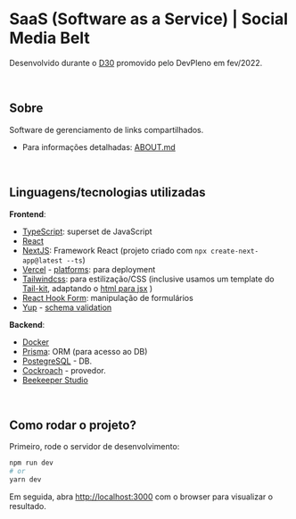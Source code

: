 # SaaS (Software as a Service) | Social Media Belt

Desenvolvido durante o [D30](https://www.youtube.com/c/DevPlenoD30) promovido pelo DevPleno em fev/2022.

<br>

## Sobre

Software de gerenciamento de links compartilhados.
- Para informações detalhadas: [ABOUT.md](./ABOUT.md)

<br>

## Linguagens/tecnologias utilizadas

**Frontend**:
- [TypeScript](https://www.typescriptlang.org/): superset de JavaScript
- [React](https://pt-br.reactjs.org/)
- [NextJS](https://nextjs.org/): Framework React (projeto criado com `npx create-next-app@latest --ts`)
- [Vercel](https://vercel.com/) - [platforms](https://github.com/vercel/platforms): para deployment
- [Tailwindcss](https://tailwindcss.com/docs/guides/nextjs): para estilização/CSS (inclusive usamos um template do [Tail-kit](https://www.tailwind-kit.com/templates/datadashboard), adaptando o [html para jsx](https://magic.reactjs.net/htmltojsx.htm) )
- [React Hook Form](https://react-hook-form.com/): manipulação de formulários
- [Yup](https://github.com/jquense/yup) - [schema validation](https://react-hook-form.com/get-started#SchemaValidation)


**Backend**:
- [Docker](https://www.docker.com/)
- [Prisma](https://www.prisma.io/): ORM (para acesso ao DB)
- [PostegreSQL](https://www.postgresql.org/) - DB.
- [Cockroach](https://www.cockroachlabs.com/) - provedor.
- [Beekeeper Studio](https://www.beekeeperstudio.io/)

<br>

## Como rodar o projeto?

Primeiro, rode o servidor de desenvolvimento:

```bash
npm run dev
# or
yarn dev
```

Em seguida, abra [http://localhost:3000](http://localhost:3000) com o browser para visualizar o resultado.
